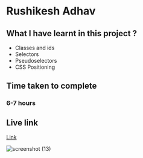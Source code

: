 # Rushikesh Adhav

## What I have learnt in this project ?
- Classes and ids
- Selectors
- Pseudoselectors
- CSS Positioning

## Time taken to complete
### 6-7 hours

## Live link
[Link](https://sensational-pothos-9f6363.netlify.app/)

![screenshot (13)](https://user-images.githubusercontent.com/74168885/181824456-28a06013-db26-48d8-8656-df9ca2d3c880.png)
